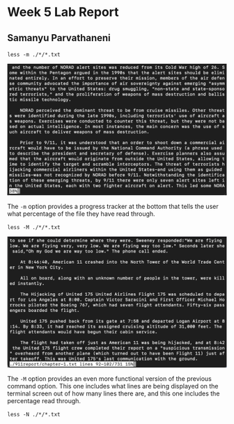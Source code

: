 # Week 5 Lab Report

## Samanyu Parvathaneni

```
less -m ./*/*.txt
```

![image](./Command1-Example1.png)

The `-m` option provides a progress tracker at the bottom that tells the user what percentage of the file they have read through.

```
less -M ./*/*.txt
```

![image](./Command1-Example2.png)

The `-M` option provides an even more functional version of the previous command option. This one includes what lines are being displayed on the terminal screen out of how many lines there are, and this one includes the percentage read through.

```
less -N ./*/*.txt
```
